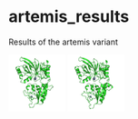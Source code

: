 # artemis_results
Results of the artemis variant

<p float="left">
  <img src="https://github.com/izzetbiophysicist/artemis_results/blob/main/isoform9.png" width="100" />
  <img src="https://github.com/izzetbiophysicist/artemis_results/blob/main/isoform10.png" width="100" /> 
</p>

